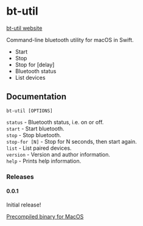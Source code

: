 # bt-util 

[bt-util website](https://phoggren.github.io/bt-util/)

Command-line bluetooth utility for macOS in Swift.

* Start
* Stop
* Stop for [delay]
* Bluetooth status
* List devices

## Documentation

`bt-util [OPTIONS]`

`status` - Bluetooth status, i.e. on or off.  
`start` - Start bluetooth.  
`stop` - Stop bluetooth.  
`stop-for [N]` - Stop for N seconds, then start again.  
`list` - List paired devices.  
`version` - Version and author information.  
`help` - Prints help information.

### Releases

#### 0.0.1
Initial release!

[Precompiled binary for MacOS](https://github.com/phoggren/bt-util/releases)
